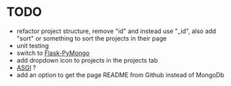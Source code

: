 # TODO
- refactor project structure, remove "id" and instead use "_id", also add "sort" or something to sort the projects in their page
- unit testing
- switch to [Flask-PyMongo](https://www.mongodb.com/resources/products/compatibilities/setting-up-flask-with-mongodb)
- add dropdown icon to projects in the projects tab
- [ASGI](https://flask.palletsprojects.com/en/2.3.x/deploying/asgi/) ?
- add an option to get the page README from Github instead of MongoDb 

